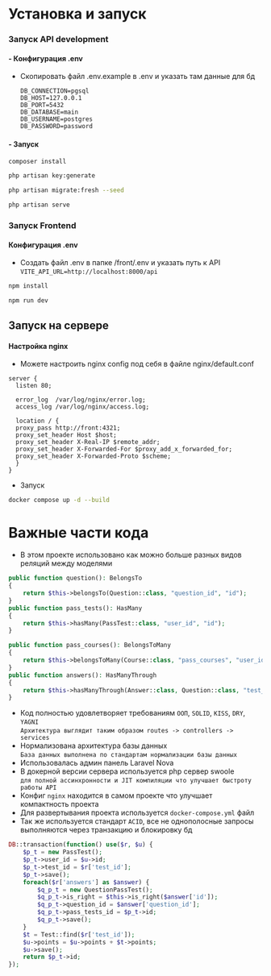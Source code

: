 # Установка и запуск

### Запуск API development
#### - Конфигурация .env
- Скопировать файл .env.example в .env и указать там данные для бд
  ```dotenv
  DB_CONNECTION=pgsql
  DB_HOST=127.0.0.1
  DB_PORT=5432
  DB_DATABASE=main
  DB_USERNAME=postgres
  DB_PASSWORD=password
  ```
#### - Запуск
```bash
composer install
```
```bash
php artisan key:generate
```
```bash
php artisan migrate:fresh --seed
```
```bash
php artisan serve
```

### Запуск Frontend

#### Конфигурация .env
- Создать файл .env в папке /front/.env и указать путь к API
``
VITE_API_URL=http://localhost:8000/api
``

```bash
npm install
```
```bash
npm run dev
```

## Запуск на сервере
#### Настройка nginx
- Можете настроить nginx config под себя в файле nginx/default.conf
```apacheconf
server {
  listen 80;

  error_log  /var/log/nginx/error.log;
  access_log /var/log/nginx/access.log;

  location / {
  proxy_pass http://front:4321;
  proxy_set_header Host $host;
  proxy_set_header X-Real-IP $remote_addr;
  proxy_set_header X-Forwarded-For $proxy_add_x_forwarded_for;
  proxy_set_header X-Forwarded-Proto $scheme;
  }
} 
```
- Запуск
```bash
docker compose up -d --build
```

# Важные части кода

- В этом проекте использовано как можно больше разных видов реляций между моделями
```php
public function question(): BelongsTo
{
    return $this->belongsTo(Question::class, "question_id", "id");
}
public function pass_tests(): HasMany
{
    return $this->hasMany(PassTest::class, "user_id", "id");
}

public function pass_courses(): BelongsToMany
{
    return $this->belongsToMany(Course::class, "pass_courses", "user_id", "course_id");
}
public function answers(): HasManyThrough
{
    return $this->hasManyThrough(Answer::class, Question::class, "test_id", "question_id", "id", "id");
}
```
- Код полностью удовлетворяет требованиям `ООП`, `SOLID`, `KISS`, `DRY`, `YAGNI` <br>
``Архитектура выглядит таким образом routes -> controllers -> services``
- Нормализована архитектура базы данных <br>
``База данных выполнена по стандартам нормализации базы данных``
- Использовалась админ панель Laravel Nova
- В докерной версии сервера используется php сервер swoole  <br>
``для полной ассинхронности и JIT компиляции что улучшает быстроту работы API``
- Конфиг `nginx` находится в самом проекте что улучшает компактность проекта
- Для развертывания проекта используется `docker-compose.yml` файл
- Так же используется стандарт `ACID`, все не однополосные запросы выполняются через транзакцию и блокировку бд
```php
DB::transaction(function() use($r, $u) {
    $p_t = new PassTest();
    $p_t->user_id = $u->id;
    $p_t->test_id = $r['test_id'];
    $p_t->save();
    foreach($r['answers'] as $answer) {
        $q_p_t = new QuestionPassTest();
        $q_p_t->is_right = $this->is_right($answer['id']);
        $q_p_t->question_id = $answer['question_id'];
        $q_p_t->pass_tests_id = $p_t->id;
        $q_p_t->save();
    }
    $t = Test::find($r['test_id']);
    $u->points = $u->points + $t->points;
    $u->save();
    return $p_t->id;
});
```
